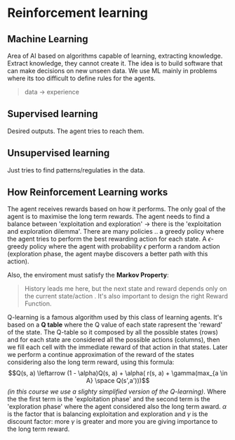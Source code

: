 # Reinforcement learning 
## Machine Learning
Area of AI based on algorithms capable of learning, extracting knowledge. Extract knowledge, they cannot create it. The idea is to build software that can make decisions on new unseen data. We use ML mainly in problems where its too difficult to define rules for the agents. 

> data $\rightarrow$ experience 

## Supervised learning 
Desired outputs. The agent tries to reach them.

## Unsupervised learning 

Just tries to find patterns/regulaties in the data.

## How Reinforcement Learning works

The agent receives rewards based on how it performs. The only goal of the agent is to maximise the long term rewards. The agent needs to find a balance between 'exploitation and exploration' -> there is the 'exploitation and exploration dilemma'. 
There are many policies .. a greedy policy where the agent tries to perform the best rewarding action for each state. A $\epsilon$-greedy policy where the agent with probability $\epsilon$ perform a random action (exploration phase, the agent maybe discovers a better path with this action). 

Also, the enviroment must satisfy the **Markov Property**:

> History leads me here, but the next state and reward depends only on the current state/action . It's also important to design the right Reward Function. 

Q-learning is a famous algorithm used by this class of learning agents. It's based on a **Q table** where the Q value of each state rapresent the 'reward' of the state. 
The Q-table so it composed by all the possible states (rows) and for each state are considered all the possible actions (columns), then we fill each cell with the immediate reward of that action in that states. Later we perform a continue approximation of the reward of the states considering also the long term reward, using this formula: 
$$Q(s, a) \leftarrow (1 - \alpha)Q(s, a) + \alpha( r(s, a) + \gamma(max_{a \in A} \space Q(s',a')))$$
*(in this course we use a slighty simplified version of the Q-learning)*.
Where the the first term is the 'exploitation phase' and the second term is the 'exploration phase' where the agent considered also the long term award. $\alpha$ is the factor that is balancing exploitation and exploration and $\gamma$ is the discount factor: more $\gamma$ is greater and more you are giving importance to the long term reward.